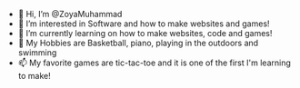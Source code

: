 - 👋 Hi, I’m @ZoyaMuhammad
- 👀 I’m interested in Software and how to make websites and games!
- 🌱 I’m currently learning on how to make websites, code and games!
- 💞️ My Hobbies are Basketball, piano, playing in the outdoors and swimming
- 📫 My favorite games are tic-tac-toe and it is one of the first I'm learning to make!
<!---
ZoyaMuhammad/ZoyaMuhammad is a ✨ special ✨ repository because its `README.md` (this file) appears on your GitHub profile.
You can click the Preview link to take a look at your changes.
--->
